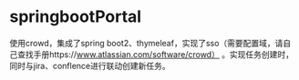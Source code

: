 # springbootPortal
使用crowd，集成了spring boot2、thymeleaf，实现了sso（需要配置域，请自己查找手册https://www.atlassian.com/software/crowd）
。实现任务创建时，同时与jira、conflence进行联动创建新任务。

